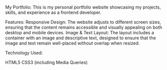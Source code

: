 My Portfolio:
This is my personal portfolio website showcasing my projects, skills, and experience as a frontend developer.


Features:
Responsive Design: The website adjusts to different screen sizes, ensuring that the content remains accessible and visually appealing on both desktop and mobile devices.
Image & Text Layout: The layout includes a container with an image and descriptive text, designed to ensure that the image and text remain well-placed without overlap when resized.

Technology Used:

HTML5
CSS3 (including Media Queries)


